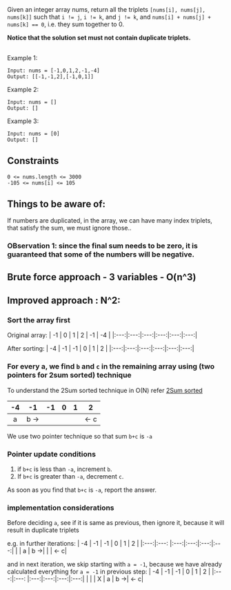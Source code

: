 
##

Given an integer array nums, return all the triplets `[nums[i], nums[j], nums[k]]` such that `i != j`, `i != k`, and `j != k`, and `nums[i] + nums[j] + nums[k] == 0`, i.e. they sum together to 0.

**Notice that the solution set must not contain duplicate triplets.**

##

Example 1:
```
Input: nums = [-1,0,1,2,-1,-4]
Output: [[-1,-1,2],[-1,0,1]]
```
Example 2:
```
Input: nums = []
Output: []
```
Example 3:
```
Input: nums = [0]
Output: []
```

## Constraints
```
0 <= nums.length <= 3000
-105 <= nums[i] <= 105
```

## Things to be aware of:

If numbers are duplicated, in the array, we can have many index triplets, that satisfy the sum, we must ignore those..

### OBservation 1: since the final sum needs to be zero, it is guaranteed that some of the numbers will be negative.

## Brute force approach - 3 variables - O(n^3)

## Improved approach : N^2:

### Sort the array first

Original array:
| -1  | 0   | 1   | 2   | -1  | -4  |
|:---:|:---:|:---:|:---:|:---:|:---:|

After sorting:
| -4  | -1  | -1  | 0   | 1   | 2   |
|:---:|:---:|:---:|:---:|:---:|:---:|

### For every a, we find `b` and `c` in the remaining array using (two pointers for 2sum sorted) technique

To understand the 2Sum sorted technique in O(N) refer [2Sum sorted](2SumSorted.md)

| -4  | -1   | -1  | 0   | 1   | 2   |
|:---:|:---: |:---:|:---:|:---:|:---:|
| a   | b -> |     |     |     | <- c|

We use two pointer technique so that sum `b+c` is `-a`

### Pointer update conditions

1. if `b+c` is less than `-a`, increment `b`.
2. If `b+c` is greater than `-a`, decrement `c`.

As soon as you find that `b+c` is `-a`, report the answer.

### implementation considerations
Before deciding `a`, see if it is same as previous, then ignore it, because it will result in duplicate triplets

e.g. in further iterations:
| -4  | -1   | -1  | 0   | 1   | 2   |
|:---:|:---: |:---:|:---:|:---:|:---:|
|     | a    | b ->|     |     | <- c|

and in next iteration, we skip starting with `a = -1`, because we have already calculated everything for `a = -1` in previous step:
| -4  | -1   | -1  | 0   | 1   | 2   |
|:---:|:---: |:---:|:---:|:---:|:---:|
|     |      | X   | a   | b ->| <- c|


